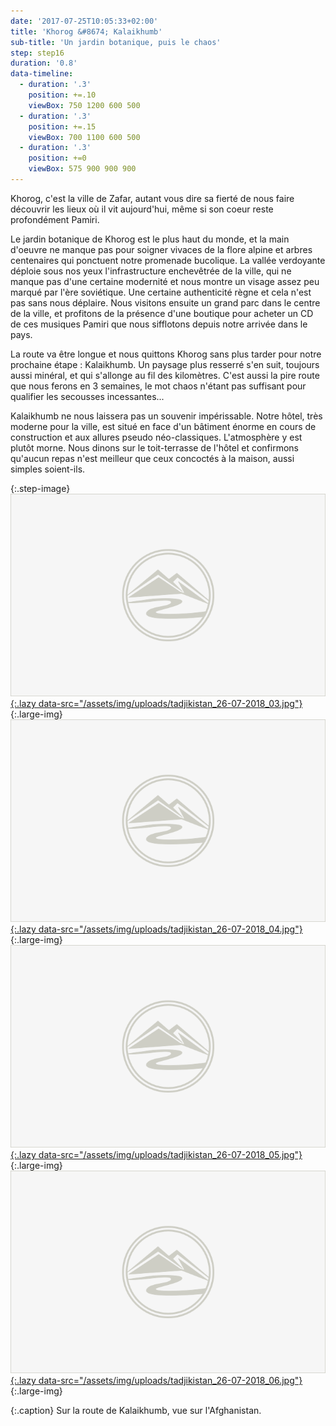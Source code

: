 ```yaml
---
date: '2017-07-25T10:05:33+02:00'
title: 'Khorog &#8674; Kalaikhumb'
sub-title: 'Un jardin botanique, puis le chaos'
step: step16
duration: '0.8'
data-timeline:
  - duration: '.3'
    position: +=.10
    viewBox: 750 1200 600 500
  - duration: '.3'
    position: +=.15
    viewBox: 700 1100 600 500
  - duration: '.3'
    position: +=0
    viewBox: 575 900 900 900
---
```

Khorog, c'est la ville de Zafar, autant vous dire sa fierté de nous faire découvrir les lieux où il vit aujourd'hui, même si son coeur reste profondément Pamiri.

Le jardin botanique de Khorog est le plus haut du monde, et la main d'oeuvre ne manque pas pour soigner vivaces de la flore alpine et arbres centenaires qui ponctuent notre promenade bucolique. La vallée verdoyante déploie sous nos yeux l'infrastructure enchevêtrée de la ville, qui ne manque pas d'une certaine modernité et nous montre un visage assez peu marqué par l'ère soviétique. Une certaine authenticité règne et cela n'est pas sans nous déplaire. Nous visitons ensuite un grand parc dans le centre de la ville, et profitons de la présence d'une boutique pour acheter un CD de ces musiques Pamiri que nous sifflotons depuis notre arrivée dans le pays. 

La route va être longue et nous quittons Khorog sans plus tarder pour notre prochaine étape : Kalaikhumb. Un paysage plus resserré s'en suit, toujours aussi minéral, et qui s'allonge au fil des kilomètres. C'est aussi la pire route que nous ferons en 3 semaines, le mot chaos n'étant pas suffisant pour qualifier les secousses incessantes...

Kalaikhumb ne nous laissera pas un souvenir impérissable. Notre hôtel, très moderne pour la ville, est situé en face d'un bâtiment énorme en cours de construction et aux allures pseudo néo-classiques. L'atmosphère y est plutôt morne. Nous dinons sur le toit-terrasse de l'hôtel et confirmons qu'aucun repas n'est meilleur que ceux concoctés à la maison, aussi simples soient-ils.


{:.step-image}
[![](/assets/img/placeholder.png){:.lazy data-src="/assets/img/uploads/tadjikistan_26-07-2018_03.jpg"}](/assets/img/uploads/tadjikistan_26-07-2018_03.jpg "Route de Kalaikhumb"){:.large-img}
[![](/assets/img/placeholder.png){:.lazy data-src="/assets/img/uploads/tadjikistan_26-07-2018_04.jpg"}](/assets/img/uploads/tadjikistan_26-07-2018_04.jpg "Route de Kalaikhumb"){:.large-img}
[![](/assets/img/placeholder.png){:.lazy data-src="/assets/img/uploads/tadjikistan_26-07-2018_05.jpg"}](/assets/img/uploads/tadjikistan_26-07-2018_05.jpg "Route de Kalaikhumb"){:.large-img}
[![](/assets/img/placeholder.png){:.lazy data-src="/assets/img/uploads/tadjikistan_26-07-2018_06.jpg"}](/assets/img/uploads/tadjikistan_26-07-2018_06.jpg "Route de Kalaikhumb"){:.large-img}

{:.caption}
Sur la route de Kalaikhumb, vue sur l'Afghanistan.
